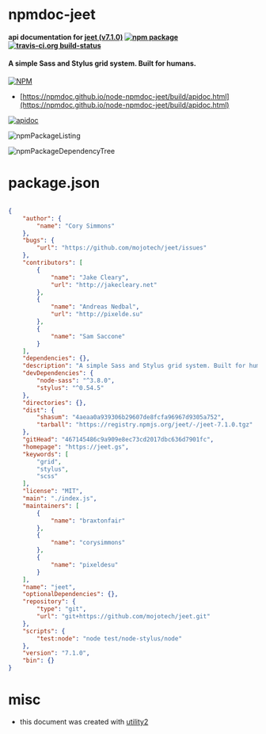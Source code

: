 # npmdoc-jeet

#### api documentation for  [jeet (v7.1.0)](https://jeet.gs)  [![npm package](https://img.shields.io/npm/v/npmdoc-jeet.svg?style=flat-square)](https://www.npmjs.org/package/npmdoc-jeet) [![travis-ci.org build-status](https://api.travis-ci.org/npmdoc/node-npmdoc-jeet.svg)](https://travis-ci.org/npmdoc/node-npmdoc-jeet)

#### A simple Sass and Stylus grid system. Built for humans.

[![NPM](https://nodei.co/npm/jeet.png?downloads=true&downloadRank=true&stars=true)](https://www.npmjs.com/package/jeet)

- [https://npmdoc.github.io/node-npmdoc-jeet/build/apidoc.html](https://npmdoc.github.io/node-npmdoc-jeet/build/apidoc.html)

[![apidoc](https://npmdoc.github.io/node-npmdoc-jeet/build/screenCapture.buildCi.browser.%252Ftmp%252Fbuild%252Fapidoc.html.png)](https://npmdoc.github.io/node-npmdoc-jeet/build/apidoc.html)

![npmPackageListing](https://npmdoc.github.io/node-npmdoc-jeet/build/screenCapture.npmPackageListing.svg)

![npmPackageDependencyTree](https://npmdoc.github.io/node-npmdoc-jeet/build/screenCapture.npmPackageDependencyTree.svg)



# package.json

```json

{
    "author": {
        "name": "Cory Simmons"
    },
    "bugs": {
        "url": "https://github.com/mojotech/jeet/issues"
    },
    "contributors": [
        {
            "name": "Jake Cleary",
            "url": "http://jakecleary.net"
        },
        {
            "name": "Andreas Nedbal",
            "url": "http://pixelde.su"
        },
        {
            "name": "Sam Saccone"
        }
    ],
    "dependencies": {},
    "description": "A simple Sass and Stylus grid system. Built for humans.",
    "devDependencies": {
        "node-sass": "^3.8.0",
        "stylus": "^0.54.5"
    },
    "directories": {},
    "dist": {
        "shasum": "4aeaa0a939306b29607de8fcfa96967d9305a752",
        "tarball": "https://registry.npmjs.org/jeet/-/jeet-7.1.0.tgz"
    },
    "gitHead": "467145486c9a909e8ec73cd2017dbc636d7901fc",
    "homepage": "https://jeet.gs",
    "keywords": [
        "grid",
        "stylus",
        "scss"
    ],
    "license": "MIT",
    "main": "./index.js",
    "maintainers": [
        {
            "name": "braxtonfair"
        },
        {
            "name": "corysimmons"
        },
        {
            "name": "pixeldesu"
        }
    ],
    "name": "jeet",
    "optionalDependencies": {},
    "repository": {
        "type": "git",
        "url": "git+https://github.com/mojotech/jeet.git"
    },
    "scripts": {
        "test:node": "node test/node-stylus/node"
    },
    "version": "7.1.0",
    "bin": {}
}
```



# misc
- this document was created with [utility2](https://github.com/kaizhu256/node-utility2)
